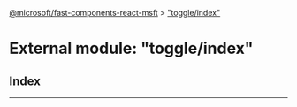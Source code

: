 [@microsoft/fast-components-react-msft](../README.md) > ["toggle/index"](../modules/_toggle_index_.md)

# External module: "toggle/index"

## Index

---

